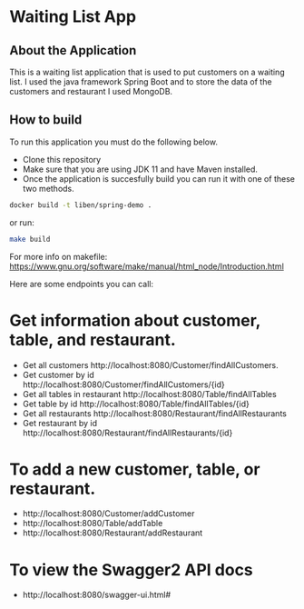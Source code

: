 # Waiting List App

## About the Application

This is a waiting list application that is used to put customers on a waiting list. I used the java framework Spring Boot and to store the data of the customers and restaurant I used MongoDB.


## How to build
To run this application you must do the following below.
* Clone this repository
* Make sure that you are using JDK 11 and have Maven installed.
* Once the application is succesfully build you can run it with one of these two methods. 

```bash
docker build -t liben/spring-demo .
```

or run:

```bash
make build
```
For more info on makefile: https://www.gnu.org/software/make/manual/html_node/Introduction.html


Here are some endpoints you can call:

# Get information about customer, table, and restaurant.

* Get all customers http://localhost:8080/Customer/findAllCustomers. 
* Get customer by id http://localhost:8080/Customer/findAllCustomers/{id}
* Get all tables in restaurant http://localhost:8080/Table/findAllTables
* Get table by id http://localhost:8080/Table/findAllTables/{id}
* Get all restaurants http://localhost:8080/Restaurant/findAllRestaurants
* Get restaurant by id http://localhost:8080/Restaurant/findAllRestaurants/{id}

# To add a new customer, table, or restaurant.

* http://localhost:8080/Customer/addCustomer
* http://localhost:8080/Table/addTable
* http://localhost:8080/Restaurant/addRestaurant

# To view the Swagger2 API docs

* http://localhost:8080/swagger-ui.html#






